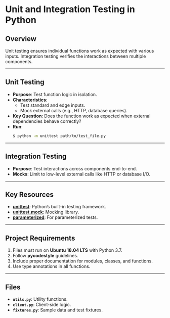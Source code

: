 # Unit and Integration Testing in Python

## Overview
Unit testing ensures individual functions work as expected with various inputs. Integration testing verifies the interactions between multiple components.

---

## Unit Testing
- **Purpose**: Test function logic in isolation.
- **Characteristics**:
  - Test standard and edge inputs.
  - Mock external calls (e.g., HTTP, database queries).
- **Key Question**: Does the function work as expected when external dependencies behave correctly?
- **Run**: 
  ```bash
  $ python -m unittest path/to/test_file.py
  ```

---

## Integration Testing
- **Purpose**: Test interactions across components end-to-end.
- **Mocks**: Limit to low-level external calls like HTTP or database I/O.

---

## Key Resources
- **[unittest](https://docs.python.org/3/library/unittest.html)**: Python’s built-in testing framework.
- **[unittest.mock](https://docs.python.org/3/library/unittest.mock.html)**: Mocking library.
- **[parameterized](https://pypi.org/project/parameterized/)**: For parameterized tests.

---

## Project Requirements
1. Files must run on **Ubuntu 18.04 LTS** with Python 3.7.
2. Follow **pycodestyle** guidelines.
3. Include proper documentation for modules, classes, and functions.
4. Use type annotations in all functions.

---

## Files
- **`utils.py`**: Utility functions.
- **`client.py`**: Client-side logic.
- **`fixtures.py`**: Sample data and test fixtures.

